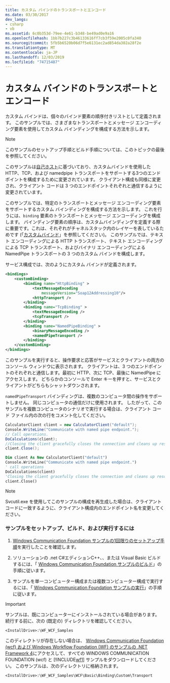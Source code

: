 ```yaml
---
title: カスタム バインドのトランスポートとエンコード
ms.date: 03/30/2017
dev_langs:
- csharp
- vb
ms.assetid: 6c0b353d-79ee-4e61-b348-be49ad0e9a16
ms.openlocfilehash: 1bb7b227c3b46133616ff7cb3f59e2005c0fa340
ms.sourcegitcommit: 5fb5b6520b06d7f5e6131ec2ad854da302a28f2e
ms.translationtype: MT
ms.contentlocale: ja-JP
ms.lasthandoff: 12/03/2019
ms.locfileid: "74715487"
---
```

# <a name="custom-binding-transport-and-encoding"></a>カスタム バインドのトランスポートとエンコード
カスタム バインドは、個々のバインド要素の順序付きリストとして定義されます。 このサンプルでは、さまざまなトランスポートとメッセージ エンコーディング要素を使用してカスタム バインディングを構成する方法を示します。  
  
> [!NOTE]
> このサンプルのセットアップ手順とビルド手順については、このトピックの最後を参照してください。  
  
 このサンプルは[自己ホスト](../../../../docs/framework/wcf/samples/self-host.md)に基づいており、カスタムバインドを使用した HTTP、TCP、および namedpipe トランスポートをサポートする3つのエンドポイントを構成するために変更されています。 クライアント構成も同様に変更され、クライアント コードは 3 つのエンドポイントそれぞれと通信するように変更されています。  
  
 このサンプルでは、特定のトランスポートとメッセージ エンコーディング要素をサポートするカスタム バインディングを構成する方法を示します。 これを行うには、`binding` 要素のトランスポートとメッセージ エンコーディングを構成します。 バインディング要素の順序は、カスタムバインディングを定義する際に重要です。これは、それぞれがチャネルスタック内のレイヤーを表しているためです (「[カスタムバインド](../../../../docs/framework/wcf/extending/custom-bindings.md)」を参照してください)。 このサンプルでは、テキスト エンコーディングによる HTTP トランスポート、テキスト エンコーディングによる TCP トランスポート、およびバイナリ エンコーディングによる NamedPipe トランスポートの 3 つのカスタム バインドを構成します。  
  
 サービス構成では、次のようにカスタム バインドが定義されます。  
  
```xml  
<bindings>  
    <customBinding>  
        <binding name="HttpBinding" >  
            <textMessageEncoding   
                messageVersion="Soap12Addressing10"/>  
            <httpTransport />  
        </binding>  
        <binding name="TcpBinding" >  
            <textMessageEncoding />  
            <tcpTransport />  
        </binding>  
        <binding name="NamedPipeBinding" >  
            <binaryMessageEncoding />  
            <namedPipeTransport />  
        </binding>  
    </customBinding>  
</bindings>  
```  
  
 このサンプルを実行すると、操作要求と応答がサービスとクライアントの両方のコンソール ウィンドウに表示されます。 クライアントは、3 つのエンドポイントのそれぞれと通信します。最初に HTTP、次に TCP、最後に NamedPipe にアクセスします。 どちらかのコンソールで Enter キーを押すと、サービスとクライアントがどちらもシャットダウンされます。  
  
 `namedPipeTransport` バインディングは、複数のコンピュータ間の操作をサポートしません。 同じコンピュータの通信だけに使用されます。 したがって、このサンプルを複数コンピュータのシナリオで実行する場合は、クライアント コード ファイル内の次の行をコメント化してください。  
  
```csharp  
CalculatorClient client = new CalculatorClient("default");  
Console.WriteLine("Communicate with named pipe endpoint.");  
// Call operations.  
DoCalculations(client);  
//Closing the client gracefully closes the connection and cleans up resources  
client.Close();  
```  
  
```vb  
Dim client As New CalculatorClient("default")  
Console.WriteLine("Communicate with named pipe endpoint.")  
' call operations  
DoCalculations(client)  
'Closing the client gracefully closes the connection and cleans up resources  
client.Close()  
```  
  
> [!NOTE]
> Svcutil.exe を使用してこのサンプルの構成を再生成した場合は、クライアント コードに一致するように、クライアント構成内のエンドポイント名を変更してください。  
  
### <a name="to-set-up-build-and-run-the-sample"></a>サンプルをセットアップ、ビルド、および実行するには  
  
1. [Windows Communication Foundation サンプルの1回限りのセットアップ手順](../../../../docs/framework/wcf/samples/one-time-setup-procedure-for-the-wcf-samples.md)を実行したことを確認します。  
  
2. ソリューションの .net C#エディションC++、、または Visual Basic ビルドするには、「 [Windows Communication Foundation サンプルのビルド](../../../../docs/framework/wcf/samples/building-the-samples.md)」の手順に従います。  
  
3. サンプルを単一コンピューター構成または複数コンピューター構成で実行するには、「 [Windows Communication Foundation サンプルの実行](../../../../docs/framework/wcf/samples/running-the-samples.md)」の手順に従います。  
  
> [!IMPORTANT]
> サンプルは、既にコンピューターにインストールされている場合があります。 続行する前に、次の (既定の) ディレクトリを確認してください。  
>   
> `<InstallDrive>:\WF_WCF_Samples`  
>   
> このディレクトリが存在しない場合は、 [Windows Communication Foundation (wcf) および Windows Workflow Foundation (WF) のサンプルの .NET Framework 4](https://www.microsoft.com/download/details.aspx?id=21459)にアクセスして、すべての WINDOWS COMMUNICATION FOUNDATION (wcf) と [!INCLUDE[wf1](../../../../includes/wf1-md.md)] サンプルをダウンロードしてください。 このサンプルは、次のディレクトリに格納されます。  
>   
> `<InstallDrive>:\WF_WCF_Samples\WCF\Basic\Binding\Custom\Transport`  
